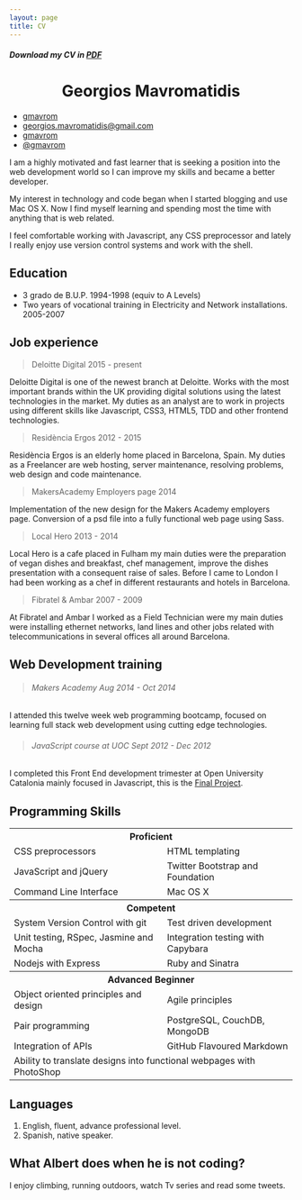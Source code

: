 ```yaml
---
layout: page
title: CV
---
```


<style>
	h1{ text-align: center; }
	h1:first-child{ display: none }
</style>

##### Download my CV in <a href="https://www.linkedin.com/in/albertbyverdu"><i class="fa fa-file-pdf-o"></i> PDF</a>

# Georgios Mavromatidis

<div class="contact">
  <ul>
		<li><a href="https://www.linkedin.com/in/albertbyverdu"><i class="fa fa-linkedin"></i> gmavrom</a></li>
		<li><a href="mailto:georgios.mavromatidis@gmail.com?subject=Say%20Hello%20to%20Albert"><i class="fa fa-send"></i>  georgios.mavromatidis@gmail.com</a></li>
		<li><a href="https://github.com/gmavrom"><i class="fa fa-github"></i>  gmavrom</a></li>
		<li><a href="https://twitter.com/byverdu"><i class="fa fa-twitter"></i>  @gmavrom</a></li>
	</ul>
</div>

I am a highly motivated and fast learner that is seeking a position into the web development world so I can improve my skills and became a better developer.

My interest in technology and code began when I started blogging and use Mac OS X. Now I find myself learning and spending most the time with anything that is web related. 

I feel comfortable working with Javascript, any CSS preprocessor and lately I really enjoy use version control systems and work with the shell.

## Education

- 3 grado de B.U.P. 1994-1998 (equiv to A Levels)
- Two years of vocational training in Electricity and Network installations. 2005-2007

## Job experience  

> Deloitte Digital 2015 - present

Deloitte Digital is one of the newest branch at Deloitte. Works with the most important brands within the UK providing digital solutions using the latest technologies in the market. My duties as an analyst are to work in projects using different skills like Javascript, CSS3, HTML5, TDD and other frontend technologies.

 > Residència Ergos  2012 - 2015

Residència Ergos is an elderly home placed in Barcelona, Spain. My duties as a Freelancer are web hosting, server maintenance, resolving problems, web design and code maintenance.

> MakersAcademy Employers page  2014

Implementation of the new design for the Makers Academy employers page. Conversion of a psd file into a fully functional web page using Sass.

> Local Hero 2013 - 2014

Local Hero is a cafe placed in Fulham my main duties were the preparation of vegan dishes and breakfast, chef management, improve the dishes presentation with a consequent raise of sales. 
Before I came to London I had been working as a chef in different restaurants and hotels in Barcelona.

>  Fibratel & Ambar 2007 - 2009

At Fibratel and Ambar I worked as a Field Technician were my main duties were installing ethernet networks, land lines and other jobs related with telecommunications in several offices all around Barcelona. 

## Web Development training

> ###### Makers Academy Aug 2014 - Oct 2014

I attended this twelve week web programming bootcamp, focused on learning full stack web development using cutting edge technologies.

> ###### JavaScript course at UOC Sept 2012 - Dec 2012

I completed this Front End development trimester at Open University Catalonia mainly focused in Javascript, this is the [Final Project](http://mycoffice.es/web-project/).

## Programming Skills

<table>
	<th colspan="2">
		Proficient
	</th>
	<tr>
		<td>CSS preprocessors</td>
		<td>HTML templating</td>
	</tr>
	<tr>
		<td>JavaScript and jQuery</td>
		<td>Twitter Bootstrap and Foundation</td>
	</tr>
	<tr>
		<td>Command Line Interface</td>
		<td>Mac OS X</td>
	</tr>
	<th colspan="2">
		Competent
	</th>
	<tr>
		<td>System Version Control with git</td>
		<td>Test­ driven development</td>
	</tr>
	<tr>
		<td>Unit testing, RSpec, Jasmine and Mocha</td>
		<td>Integration testing with Capybara</td>
	</tr>
	<tr>
		<td>Nodejs with Express</td>
		<td>Ruby and Sinatra</td>
	</tr>
	<th colspan="2">
		Advanced Beginner
	</th>
	<tr>
		<td>Object­ oriented principles and design</td>
		<td>Agile principles</td>
	</tr>
	<tr>
		<td>Pair programming</td>
		<td>PostgreSQL, CouchDB, MongoDB</td>
	</tr>
	<tr>
		<td>Integration of APIs</td>
		<td>GitHub Flavoured Markdown</td>
	</tr>
	<tr>
	<td colspan="2">Ability to translate designs into functional webpages with PhotoShop</td>
	</tr>
</table>

## Languages

1. English, fluent, advance professional level.
2. Spanish, native speaker.

## What Albert does when he is not coding?

I enjoy climbing, running outdoors, watch Tv series and read some tweets.
